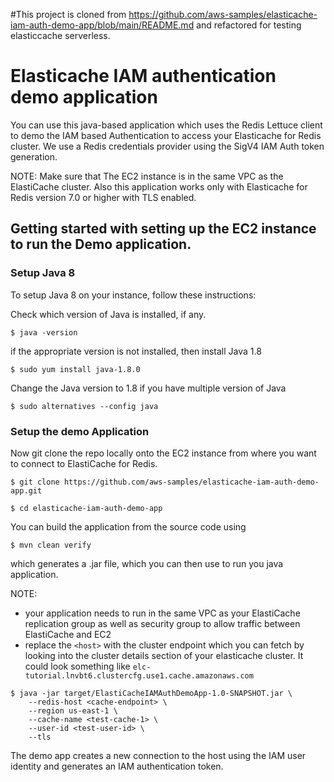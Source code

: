 #This project is cloned from https://github.com/aws-samples/elasticache-iam-auth-demo-app/blob/main/README.md and refactored for testing elasticcache serverless.

# Elasticache IAM authentication demo application

You can use this java-based application which uses the Redis Lettuce client to demo the IAM based Authentication to access your Elasticache for Redis cluster.
We use a Redis credentials provider using the SigV4 IAM Auth token generation.

NOTE: Make sure that The EC2 instance is in the same VPC as the ElastiCache cluster. Also this application works only with Elasticache for Redis version 7.0 or higher with TLS enabled.

## Getting started with setting up the EC2 instance to run the Demo application.

### Setup Java 8

To setup Java 8 on your instance, follow these instructions:

Check which version of Java is installed, if any.

```$ java -version```

if the appropriate version is not installed, then install Java 1.8

```$ sudo yum install java-1.8.0```

Change the Java version to 1.8 if you have multiple version of Java

```$ sudo alternatives --config java```

### Setup the demo Application

Now git clone the repo locally onto the EC2 instance from where you want to connect to ElastiCache for Redis.

```$ git clone https://github.com/aws-samples/elasticache-iam-auth-demo-app.git```

```$ cd elasticache-iam-auth-demo-app```

You can build the application from the source code using 

```$ mvn clean verify```

which generates a .jar file, which you can then use to run you java application.

NOTE:
* your application needs to run in the same VPC as your ElastiCache replication group as well as security group to allow traffic between ElastiCache and EC2
* replace the ```<host>``` with the cluster endpoint which you can fetch by looking into the cluster details section of your elasticache cluster. It could look something like ```elc-tutorial.lnvbt6.clustercfg.use1.cache.amazonaws.com```

```
$ java -jar target/ElastiCacheIAMAuthDemoApp-1.0-SNAPSHOT.jar \
	--redis-host <cache-endpoint> \
	--region us-east-1 \
	--cache-name <test-cache-1> \
	--user-id <test-user-id> \
	--tls
```

The demo app creates a new connection to the host using the IAM user identity and generates an IAM authentication token.

